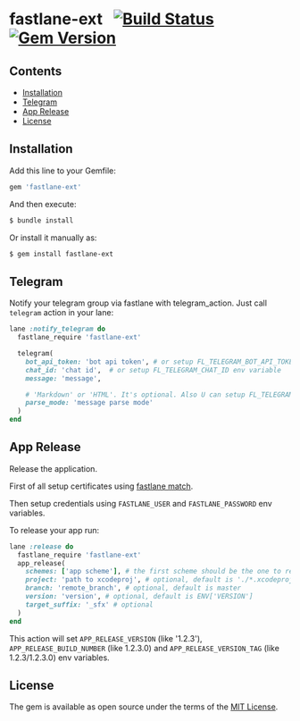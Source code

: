 # fastlane-ext &nbsp; [![Build Status](https://github.com/appsurd/fastlane-ext/workflows/publish/badge.svg?branch=master)](https://github.com/appsurd/fastlane-ext/actions)  [![Gem Version](https://badge.fury.io/rb/fastlane-ext.svg)](https://badge.fury.io/rb/fastlane-ext)

## Contents
- [Installation](#installation)
- [Telegram](#telegram)
- [App Release](#app-release)
- [License](#license)

## Installation

Add this line to your Gemfile:

```ruby
gem 'fastlane-ext'
```

And then execute:
```bash
$ bundle install
```
Or install it manually as:
```bash
$ gem install fastlane-ext
```

## Telegram

Notify your telegram group via fastlane with telegram_action.
Just call `telegram` action in your lane:

```ruby
lane :notify_telegram do
  fastlane_require 'fastlane-ext'

  telegram(
    bot_api_token: 'bot api token', # or setup FL_TELEGRAM_BOT_API_TOKEN env variable
    chat_id: 'chat id',  # or setup FL_TELEGRAM_CHAT_ID env variable
    message: 'message',

    # 'Markdown' or 'HTML'. It's optional. Also U can setup FL_TELEGRAM_MESSAGE_PARSE_MODE env variable
    parse_mode: 'message parse mode'
  )
end
```

## App Release

Release the application.

First of all setup certificates using [fastlane match](https://docs.fastlane.tools/actions/match/).

Then setup credentials using `FASTLANE_USER` and `FASTLANE_PASSWORD` env variables.

To release your app run:

```ruby
lane :release do
  fastlane_require 'fastlane-ext'
  app_release(
    schemes: ['app scheme'], # the first scheme should be the one to release
    project: 'path to xcodeproj', # optional, default is './*.xcodeproj'
    branch: 'remote_branch', # optional, default is master
    version: 'version', # optional, default is ENV['VERSION']
    target_suffix: '_sfx' # optional
  )
end
```

This action will set `APP_RELEASE_VERSION` (like '1.2.3'), `APP_RELEASE_BUILD_NUMBER` (like 1.2.3.0) and `APP_RELEASE_VERSION_TAG` (like 1.2.3/1.2.3.0) env variables. 


## License

The gem is available as open source under the terms of the [MIT License](http://opensource.org/licenses/MIT).
